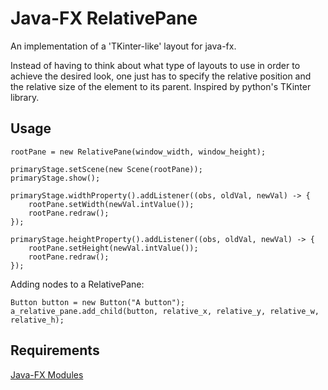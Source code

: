 # Java-FX RelativePane
An implementation of a 'TKinter-like' layout for java-fx.

Instead of having to think about what type of layouts to use in order to achieve the desired look, one just has to specify the relative position and the relative size of the element to its parent. Inspired by python's TKinter library.

## Usage 
```
rootPane = new RelativePane(window_width, window_height);

primaryStage.setScene(new Scene(rootPane));
primaryStage.show();

primaryStage.widthProperty().addListener((obs, oldVal, newVal) -> {
    rootPane.setWidth(newVal.intValue());
    rootPane.redraw();
});

primaryStage.heightProperty().addListener((obs, oldVal, newVal) -> {
    rootPane.setHeight(newVal.intValue());
    rootPane.redraw();
});
```
Adding nodes to a RelativePane:
```
Button button = new Button("A button");
a_relative_pane.add_child(button, relative_x, relative_y, relative_w, relative_h);
```

## Requirements
[Java-FX Modules](https://gluonhq.com/products/javafx/)
